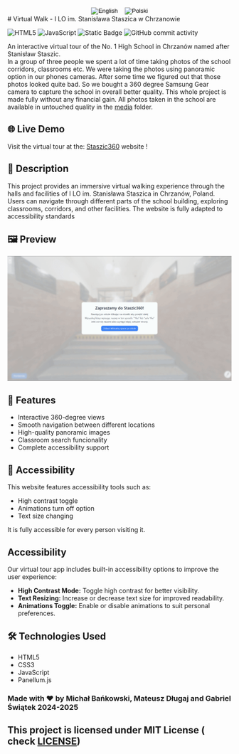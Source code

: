 <div align="center">
  <button id="btn-en" onclick="showEnglish()" style="border:none;background:none;cursor:pointer;">
    <img src="https://img.shields.io/badge/🇬🇧-English-blue?style=for-the-badge" alt="English"/>
  </button>
  <button id="btn-pl" onclick="showPolish()" style="border:none;background:none;cursor:pointer;">
    <img src="https://img.shields.io/badge/🇵🇱-Polski-blue?style=for-the-badge" alt="Polski"/>
  </button>
</div>

<script>
  function showEnglish() {
    document.getElementById('english-content').style.display = 'block';
    document.getElementById('polish-content').style.display = 'none';
  }
  function showPolish() {
    document.getElementById('english-content').style.display = 'none';
    document.getElementById('polish-content').style.display = 'block';
  }
  showEnglish();
</script>

<div id="english-content">
# Virtual Walk - I LO im. Stanisława Staszica w Chrzanowie

![HTML5](https://img.shields.io/badge/html5-%23E34F26.svg?style=for-the-badge&logo=html5&logoColor=white)
![JavaScript](https://img.shields.io/badge/javascript-%23323330.svg?style=for-the-badge&logo=javascript&logoColor=%23F7DF1E)
![Static Badge](https://img.shields.io/badge/Panellum.js-%23ffa321?style=for-the-badge)
![GitHub commit activity](https://img.shields.io/github/commit-activity/t/AndreansxTech/Staszic360?style=for-the-badge&logo=github)


An interactive virtual tour of the No. 1 High School in Chrzanów named after Stanisław Staszic. </br>
In a group of three people we spent a lot of time taking photos of the school corridors, classrooms etc. We were taking the photos using panoramic option in our phones cameras. After some time we figured out that those photos looked quite bad. So we bought a 360 degree Samsung Gear camera to capture the school in overall better quality. This whole project is made fully without any financial gain. All photos taken in the school are available in untouched quality in the <a href="./media/">media</a> folder.

## 🌐 Live Demo

Visit the virtual tour at the: [Staszic360](https://staszic-virtual-walk.pages.dev) website !

## 📝 Description

This project provides an immersive virtual walking experience through the halls and facilities of I LO im. Stanisława Staszica in Chrzanów, Poland. Users can navigate through different parts of the school building, exploring classrooms, corridors, and other facilities. The website is fully adapted to accessibility standards

## 🖼️ Preview

![Virtual Walk Preview](./additional-media/preview-gif2.gif)

## 🚀 Features

- Interactive 360-degree views
- Smooth navigation between different locations
- High-quality panoramic images
- Classroom search funcionality
- Complete accessibility support

## 🤝 Accessibility

This website features accessibility tools such as:
- High contrast toggle
- Animations turn off option
- Text size changing

It is fully accessible for every person visiting it.

## Accessibility

Our virtual tour app includes built-in accessibility options to improve the user experience:

- **High Contrast Mode:** Toggle high contrast for better visibility.
- **Text Resizing:** Increase or decrease text size for improved readability.
- **Animations Toggle:** Enable or disable animations to suit personal preferences.

## 🛠️ Technologies Used

- HTML5
- CSS3
- JavaScript
- Panellum.js 


### Made with ❤️ by Michał Bańkowski, Mateusz Długaj and Gabriel Świątek 2024-2025

## This project is licensed under **MIT License** ( check <a href="./LICENSE">LICENSE</a>)
</div>

<div id="polish-content" style="display:none;">
# Wirtualny Spacer - I LO im. Stanisława Staszica w Chrzanowie

![HTML5](https://img.shields.io/badge/html5-%23E34F26.svg?style=for-the-badge&logo=html5&logoColor=white)
![JavaScript](https://img.shields.io/badge/javascript-%23323330.svg?style=for-the-badge&logo=javascript&logoColor=%23F7DF1E)
![Static Badge](https://img.shields.io/badge/Panellum.js-%23ffa321?style=for-the-badge)
![GitHub commit activity](https://img.shields.io/github/commit-activity/t/AndreansxTech/Staszic360?style=for-the-badge&logo=github)


Interaktywny wirtualny spacer po I Liceum Ogólnokształcącym im. Stanisława Staszica w Chrzanowie. </br>
W grupie trzech osób spędziliśmy dużo czasu robiąc zdjęcia korytarzy szkolnych, sal lekcyjnych itp. Robiliśmy zdjęcia za pomocą opcji panoramicznej w aparatach naszych telefonów. Po pewnym czasie zorientowaliśmy się, że te zdjęcia wyglądają dość źle. Więc kupiliśmy kamerę Samsung Gear 360, aby uchwycić szkołę w ogólnie lepszej jakości. Cały ten projekt jest realizowany w pełni bez żadnych korzyści finansowych. Wszystkie zdjęcia wykonane w szkole są dostępne w nieruszonej jakości w folderze <a href="./media/">media</a>.

## 🌐 Demo na żywo

Odwiedź wirtualny spacer na stronie: [Staszic360](https://staszic-virtual-walk.pages.dev) !

## 📝 Opis

Ten projekt zapewnia immersyjne doświadczenie wirtualnego spaceru po korytarzach i obiektach I LO im. Stanisława Staszica w Chrzanowie, Polska. Użytkownicy mogą nawigować po różnych częściach budynku szkoły, eksplorując sale lekcyjne, korytarze i inne obiekty. Strona internetowa jest w pełni dostosowana do standardów dostępności.

## 🖼️ Podgląd

![Podgląd Wirtualnego Spaceru](./additional-media/preview-gif2.gif)

## 🚀 Funkcje

- Interaktywny widok w 360 stopniach
- Płynna nawigacja między różnymi lokalizacjami
- Wysokiej jakości zdjęcia panoramiczne
- Funkcjonalność wyszukiwania sal lekcyjnych
- Pełna dostępność zgodnie z W3C

## 🤝 Dostępność

Nasza strona wirtualnego spaceru zawiera wbudowane opcje dostępności, aby poprawić doświadczenie każdego użytkownika:

- **Tryb wysokiego kontrastu:** Przełącz na wysoki kontrast dla lepszej widoczności.
- **Zmiana rozmiaru tekstu:** Zwiększ lub zmniejsz rozmiar tekstu dla lepszej czytelności.
- **Przełącznik animacji:** Włącz lub wyłącz animacje, aby dostosować stronę do osobistych preferencji.

## 🛠️ Użyte technologie

- HTML5
- CSS3
- JavaScript
- Panellum.js 


### Stworzone z ❤️ przez Michała Bańkowskiego, Mateusza Długaja i Gabriela Świątka 2024-2025

## Ten projekt jest licencjonowany na podstawie **Licencji MIT** (sprawdź <a href="./LICENSE">LICENSE</a>)
</div>